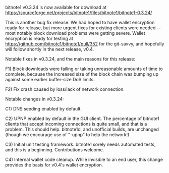 bitnote1 v0.3.24 is now available for download at
https://sourceforge.net/projects/bitnote1/files/bitnote1/bitnote1-0.3.24/

This is another bug fix release.  We had hoped to have wallet encryption ready for release, but more urgent fixes for existing clients were needed -- most notably block download problems were getting severe.  Wallet encryption is ready for testing at https://github.com/bitnote1/bitnote1/pull/352 for the git-savvy, and hopefully will follow shortly in the next release, v0.4.

Notable fixes in v0.3.24, and the main reasons for this release:

F1) Block downloads were failing or taking unreasonable amounts of time to complete, because the increased size of the block chain was bumping up against some earlier buffer-size DoS limits.

F2) Fix crash caused by loss/lack of network connection.

Notable changes in v0.3.24:

C1) DNS seeding enabled by default.

C2) UPNP enabled by default in the GUI client.  The percentage of bitnote1 clients that accept incoming connections is quite small, and that is a problem.  This should help.  bitnote1d, and unofficial builds, are unchanged (though we encourage use of "-upnp" to help the network!)

C3) Initial unit testing framework.  bitnote1 sorely needs automated tests, and this is a beginning.  Contributions welcome.

C4) Internal wallet code cleanup.  While invisible to an end user, this change provides the basis for v0.4's wallet encryption.
